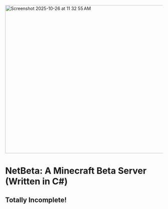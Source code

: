 <img width="851" height="474" alt="Screenshot 2025-10-26 at 11 32 55 AM" src="https://github.com/user-attachments/assets/a0c5b24a-f830-4af1-8d43-4f4cec183ff1" />

<h1>NetBeta: A Minecraft Beta Server (Written in C#)</h1>
<h2>Totally Incomplete!</h2>
